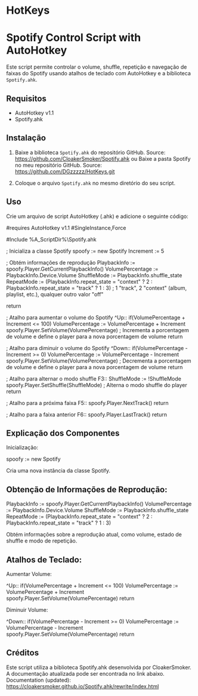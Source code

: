 # HotKeys
# Spotify Control Script with AutoHotkey

Este script permite controlar o volume, shuffle, repetição e navegação de faixas do Spotify usando atalhos de teclado com AutoHotkey e a biblioteca `Spotify.ahk`.

## Requisitos

- AutoHotkey v1.1
- Spotify.ahk

## Instalação

1. Baixe a biblioteca `Spotify.ahk` do repositório GitHub.
Source: https://github.com/CloakerSmoker/Spotify.ahk
ou
Baixe a pasta Spotify no meu repositório GitHub.
Source: https://github.com/DGzzzzz/HotKeys.git

2. Coloque o arquivo `Spotify.ahk` no mesmo diretório do seu script.

## Uso

Crie um arquivo de script AutoHotkey (.ahk) e adicione o seguinte código:

#requires AutoHotkey v1.1
#SingleInstance,Force

#Include %A_ScriptDir%\Spotify.ahk

; Inicializa a classe Spotify
spoofy := new Spotify
Increment := 5

; Obtém informações de reprodução
PlaybackInfo := spoofy.Player.GetCurrentPlaybackInfo()
VolumePercentage := PlaybackInfo.Device.Volume
ShuffleMode := PlaybackInfo.shuffle_state
RepeatMode := (PlaybackInfo.repeat_state = "context" ? 2 : PlaybackInfo.repeat_state = "track" ? 1 : 3) ; 1 "track", 2 "context" (album, playlist, etc.), qualquer outro valor "off"

return

; Atalho para aumentar o volume do Spotify
^Up::
if(VolumePercentage + Increment <= 100)
  VolumePercentage := VolumePercentage + Increment
spoofy.Player.SetVolume(VolumePercentage) ; Incrementa a porcentagem de volume e define o player para a nova porcentagem de volume
return

; Atalho para diminuir o volume do Spotify
^Down::
if(VolumePercentage - Increment >= 0)
  VolumePercentage := VolumePercentage - Increment
spoofy.Player.SetVolume(VolumePercentage) ; Decrementa a porcentagem de volume e define o player para a nova porcentagem de volume
return

; Atalho para alternar o modo shuffle
F3::
ShuffleMode := !ShuffleMode
spoofy.Player.SetShuffle(ShuffleMode) ; Alterna o modo shuffle do player
return

; Atalho para a próxima faixa
F5::
spoofy.Player.NextTrack()
return

; Atalho para a faixa anterior
F6::
spoofy.Player.LastTrack()
return


## Explicação dos Componentes
Inicialização:

spoofy := new Spotify

Cria uma nova instância da classe Spotify.

## Obtenção de Informações de Reprodução:

PlaybackInfo := spoofy.Player.GetCurrentPlaybackInfo()
VolumePercentage := PlaybackInfo.Device.Volume
ShuffleMode := PlaybackInfo.shuffle_state
RepeatMode := (PlaybackInfo.repeat_state = "context" ? 2 : PlaybackInfo.repeat_state = "track" ? 1 : 3)

Obtém informações sobre a reprodução atual, como volume, estado de shuffle e modo de repetição.

## Atalhos de Teclado:
Aumentar Volume:

^Up::
if(VolumePercentage + Increment <= 100)
  VolumePercentage := VolumePercentage + Increment
spoofy.Player.SetVolume(VolumePercentage)
return

Diminuir Volume:

^Down::
if(VolumePercentage - Increment >= 0)
  VolumePercentage := VolumePercentage - Increment
spoofy.Player.SetVolume(VolumePercentage)
return

## Créditos
Este script utiliza a biblioteca Spotify.ahk desenvolvida por CloakerSmoker. A documentação atualizada pode ser encontrada no link abaixo.
Documentation (updated): https://cloakersmoker.github.io/Spotify.ahk/rewrite/index.html